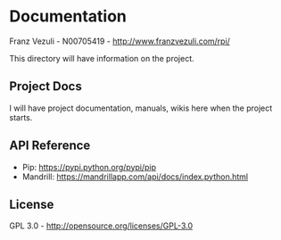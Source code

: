 # Documentation

Franz Vezuli - N00705419 - http://www.franzvezuli.com/rpi/

This directory will have information on the project.

## Project Docs

I will have project documentation, manuals, wikis here when the project starts.

## API Reference

- Pip: https://pypi.python.org/pypi/pip
- Mandrill: https://mandrillapp.com/api/docs/index.python.html

## License

GPL 3.0 - http://opensource.org/licenses/GPL-3.0
